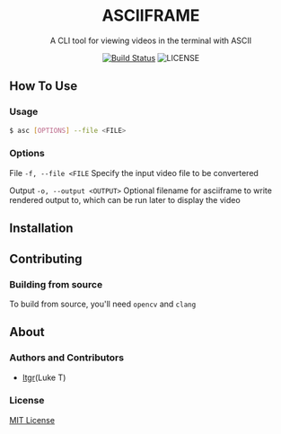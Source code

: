 <h1 align="center">ASCIIFRAME</h1>
<p align="center">A CLI tool for viewing videos in the terminal with ASCII<p;>
<p align="center">
    <a href="https://github.com/ltgr/asciiframe/actions?query=workflow%3ACI"><img src="https://github.com/ltgr/asciiframe/workflows/CI/badge.svg" alt="Build Status"></a>
    <img src="https://img.shields.io/badge/License-MIT-yellow.svg" alt="LICENSE">
</p>

## How To Use
### Usage
```sh
$ asc [OPTIONS] --file <FILE>
```

### Options
File
```-f, --file <FILE```
Specify the input video file to be convertered

Output
```-o, --output <OUTPUT>```
Optional filename for asciiframe to write rendered output to, which can be run later to display the video

## Installation


## Contributing
### Building from source
To build from source, you'll need `opencv` and `clang`

## About
### Authors and Contributors
- [ltgr](https://github.com/ltgr)(Luke T)

### License
[MIT License](https://github.com/ltgr/turbo/blob/master/LICENSE)
